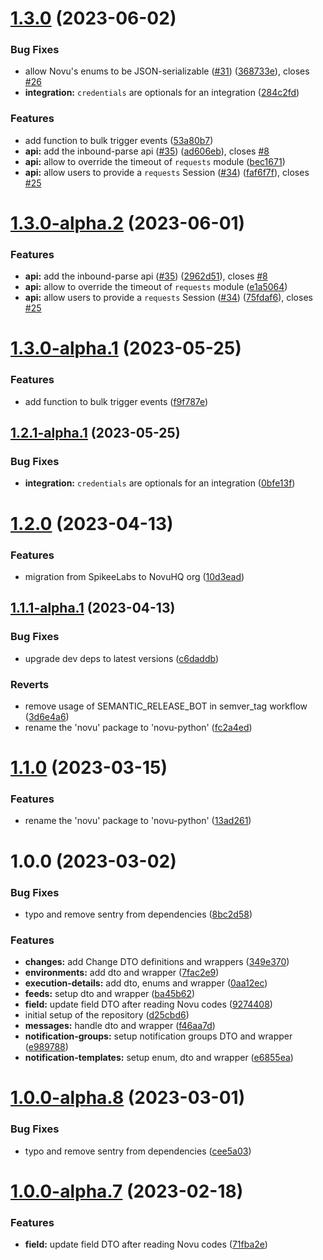 # [1.3.0](https://github.com/novuhq/novu-python/compare/v1.2.0...v1.3.0) (2023-06-02)


### Bug Fixes

* allow Novu's enums to be JSON-serializable ([#31](https://github.com/novuhq/novu-python/issues/31)) ([368733e](https://github.com/novuhq/novu-python/commit/368733e4e173288076901c3a1f6d1ec431ec204e)), closes [#26](https://github.com/novuhq/novu-python/issues/26)
* **integration:** ``credentials`` are optionals for an integration ([284c2fd](https://github.com/novuhq/novu-python/commit/284c2fd00b45045e7d49cd910afde051e94c3b46))


### Features

* add function to bulk trigger events ([53a80b7](https://github.com/novuhq/novu-python/commit/53a80b765c9761fae6fade04a4e578885d61ec59))
* **api:** add the inbound-parse api ([#35](https://github.com/novuhq/novu-python/issues/35)) ([ad606eb](https://github.com/novuhq/novu-python/commit/ad606eba9d5be9d022bc553a3941609392ed326a)), closes [#8](https://github.com/novuhq/novu-python/issues/8)
* **api:** allow to override the timeout of `requests` module ([bec1671](https://github.com/novuhq/novu-python/commit/bec1671d8133aa9c337a7bd4864e6f76321e54ac))
* **api:** allow users to provide a `requests` Session ([#34](https://github.com/novuhq/novu-python/issues/34)) ([faf6f7f](https://github.com/novuhq/novu-python/commit/faf6f7f225d5feb4781c9f0c8a8b58f05462ed90)), closes [#25](https://github.com/novuhq/novu-python/issues/25)

# [1.3.0-alpha.2](https://github.com/novuhq/novu-python/compare/v1.3.0-alpha.1...v1.3.0-alpha.2) (2023-06-01)


### Features

* **api:** add the inbound-parse api ([#35](https://github.com/novuhq/novu-python/issues/35)) ([2962d51](https://github.com/novuhq/novu-python/commit/2962d51d415bfa095b7ca3bf452d31b9e34c4e38)), closes [#8](https://github.com/novuhq/novu-python/issues/8)
* **api:** allow to override the timeout of `requests` module ([e1a5064](https://github.com/novuhq/novu-python/commit/e1a5064c23db2564d2ce4dcbdf99e63b3940d3d6))
* **api:** allow users to provide a `requests` Session ([#34](https://github.com/novuhq/novu-python/issues/34)) ([75fdaf6](https://github.com/novuhq/novu-python/commit/75fdaf615273dcafc386cdb7bbc4d09f7be1607d)), closes [#25](https://github.com/novuhq/novu-python/issues/25)

# [1.3.0-alpha.1](https://github.com/novuhq/novu-python/compare/v1.2.1-alpha.1...v1.3.0-alpha.1) (2023-05-25)


### Features

* add function to bulk trigger events ([f9f787e](https://github.com/novuhq/novu-python/commit/f9f787e71c70eeba3be0e4b560a62a42e7a5b3c8))

## [1.2.1-alpha.1](https://github.com/novuhq/novu-python/compare/v1.2.0...v1.2.1-alpha.1) (2023-05-25)


### Bug Fixes

* **integration:** ``credentials`` are optionals for an integration ([0bfe13f](https://github.com/novuhq/novu-python/commit/0bfe13f402a1115bf4a04d3c064815ed47bc8779))

# [1.2.0](https://github.com/novuhq/novu-python/compare/v1.1.0...v1.2.0) (2023-04-13)


### Features

* migration from SpikeeLabs to NovuHQ org ([10d3ead](https://github.com/novuhq/novu-python/commit/10d3ead5f8914b9965461276a27083d6294f10a1))

## [1.1.1-alpha.1](https://github.com/novuhq/novu-python/compare/v1.1.0...v1.1.1-alpha.1) (2023-04-13)


### Bug Fixes

* upgrade dev deps to latest versions ([c6daddb](https://github.com/novuhq/novu-python/commit/c6daddbec611fd23b479ba234131281613434b73))


### Reverts

* remove usage of SEMANTIC_RELEASE_BOT in semver_tag workflow ([3d6e4a6](https://github.com/novuhq/novu-python/commit/3d6e4a6de42bacf06e74775d95ab73341ecb224f))
* rename the 'novu' package to 'novu-python' ([fc2a4ed](https://github.com/novuhq/novu-python/commit/fc2a4edc2b0c659b01f82d4c4d3f918622c7f096))

# [1.1.0](https://github.com/novuhq/novu-python/compare/v1.0.0...v1.1.0) (2023-03-15)


### Features

* rename the 'novu' package to 'novu-python' ([13ad261](https://github.com/novuhq/novu-python/commit/13ad2612266e4d5c44c2e11149ed576f14c8ba03))

# 1.0.0 (2023-03-02)


### Bug Fixes

* typo and remove sentry from dependencies ([8bc2d58](https://github.com/novuhq/novu-python/commit/8bc2d5860bc8bb763f0ecd0cbdcdf0ae0cf206f7))


### Features

* **changes:** add Change DTO definitions and wrappers ([349e370](https://github.com/novuhq/novu-python/commit/349e370494dccb351b06ce98879bea740b1d6333))
* **environments:** add dto and wrapper ([7fac2e9](https://github.com/novuhq/novu-python/commit/7fac2e947526fa51a27b89dde046097ece6fc743))
* **execution-details:** add dto, enums and wrapper ([0aa12ec](https://github.com/novuhq/novu-python/commit/0aa12ec133bf4efa087296581bf6c687a6d1e915))
* **feeds:** setup dto and wrapper ([ba45b62](https://github.com/novuhq/novu-python/commit/ba45b622440c14e9874862838ca4e4c55b057e00))
* **field:** update field DTO after reading Novu codes ([9274408](https://github.com/novuhq/novu-python/commit/927440880898e8064cd50ffc5c250adb092b103f))
* initial setup of the repository ([d25cbd6](https://github.com/novuhq/novu-python/commit/d25cbd646ef01f694df513af390b7b0969ef9a03))
* **messages:** handle dto and wrapper ([f46aa7d](https://github.com/novuhq/novu-python/commit/f46aa7d1e3418a7c9361272e13621ccdb2fbabd4))
* **notification-groups:** setup notification groups DTO and wrapper ([e989788](https://github.com/novuhq/novu-python/commit/e989788227991634e6ffade54d7ea1cdaa953927))
* **notification-templates:** setup enum, dto and wrapper ([e6855ea](https://github.com/novuhq/novu-python/commit/e6855ead4e806f102408da74c71b0bfc30697f8a))

# [1.0.0-alpha.8](https://github.com/novuhq/novu-python/compare/v1.0.0-alpha.7...v1.0.0-alpha.8) (2023-03-01)


### Bug Fixes

* typo and remove sentry from dependencies ([cee5a03](https://github.com/novuhq/novu-python/commit/cee5a03e2178246ec379aaf8b2d3f4459f476ba5))

# [1.0.0-alpha.7](https://github.com/novuhq/novu-python/compare/v1.0.0-alpha.6...v1.0.0-alpha.7) (2023-02-18)


### Features

* **field:** update field DTO after reading Novu codes ([71fba2e](https://github.com/novuhq/novu-python/commit/71fba2eb24e829fe4c99f613b8b8b068365754f0))
